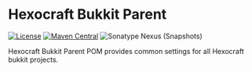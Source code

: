 Hexocraft Bukkit Parent
================
[![License](https://img.shields.io/badge/license-Apache%202.0-blue)](LICENSE)
[![Maven Central](https://img.shields.io/maven-central/v/com.github.hexocraft/hexocraft-bukkit-parent?label=stable&color=%23f6cf17)][Maven Central]
![Sonatype Nexus (Snapshots)](https://img.shields.io/nexus/s/com.github.hexocraft/hexocraft-bukkit-parent?label=dev&server=https%3A%2F%2Foss.sonatype.org)

Hexocraft Bukkit Parent POM provides common settings for all Hexocraft bukkit projects.


[Maven Central]: https://search.maven.org/search?q=g:com.github.hexocraft%20AND%20a:hexocraft-parent*
